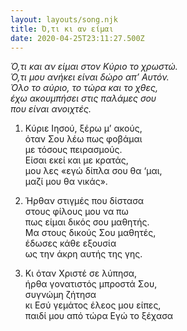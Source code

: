```yaml
---
layout: layouts/song.njk
title: Ό,τι κι αν είμαι
date: 2020-04-25T23:11:27.500Z
---
```

*Ό,τι και αν είμαι στον Κύριο το χρωστώ.*\
*Ό,τι μου ανήκει είναι δώρο απ’ Αυτόν.*\
*Όλο το αύριο, το τώρα και το χθες,*\
*έχω ακουμπήσει στις παλάμες σου*\
*που είναι ανοιχτές.*

1. Κύριε Ιησού, ξέρω μ’ ακούς,\
όταν Σου λέω πως φοβάμαι\
με τόσους πειρασμούς.\
Είσαι εκεί και με κρατάς,\
μου λες «εγώ δίπλα σου θα ‘μαι,\
μαζί μου θα νικάς».

2. Ήρθαν στιγμές που δίστασα\
στους φίλους μου να πω\
πως είμαι δικός σου μαθητής.\
Μα στους δικούς Σου μαθητές,\
έδωσες κάθε εξουσία\
ως την άκρη αυτής της γης.

3. Κι όταν Χριστέ σε λύπησα,\
ήρθα γονατιστός μπροστά Σου,\
συγνώμη ζήτησα\
κι Εσύ γεμάτος έλεος μου είπες,\
παιδί μου από τώρα Εγώ το ξέχασα